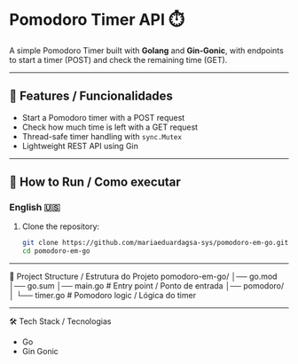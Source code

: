 # Pomodoro Timer API ⏱️

A simple Pomodoro Timer built with **Golang** and **Gin-Gonic**, with endpoints to start a timer (POST) and check the remaining time (GET).

---

## 📌 Features / Funcionalidades

- Start a Pomodoro timer with a POST request  
- Check how much time is left with a GET request  
- Thread-safe timer handling with `sync.Mutex`  
- Lightweight REST API using Gin  

---

## 🚀 How to Run / Como executar

### English 🇺🇸
1. Clone the repository:
   ```bash
   git clone https://github.com/mariaeduardagsa-sys/pomodoro-em-go.git
   cd pomodoro-em-go

---

📂 Project Structure / Estrutura do Projeto
pomodoro-em-go/
│── go.mod
│── go.sum
│── main.go         # Entry point / Ponto de entrada
│── pomodoro/
│    └── timer.go   # Pomodoro logic / Lógica do timer

---

🛠️ Tech Stack / Tecnologias

- Go
- Gin Gonic
